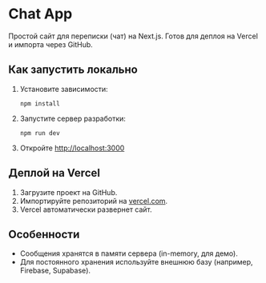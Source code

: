 # Chat App

Простой сайт для переписки (чат) на Next.js. Готов для деплоя на Vercel и импорта через GitHub.

## Как запустить локально

1. Установите зависимости:
   ```
   npm install
   ```
2. Запустите сервер разработки:
   ```
   npm run dev
   ```
3. Откройте [http://localhost:3000](http://localhost:3000)

## Деплой на Vercel

1. Загрузите проект на GitHub.
2. Импортируйте репозиторий на [vercel.com](https://vercel.com/import/git).
3. Vercel автоматически развернет сайт.

## Особенности
- Сообщения хранятся в памяти сервера (in-memory, для демо).
- Для постоянного хранения используйте внешнюю базу (например, Firebase, Supabase).
